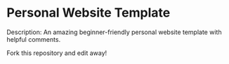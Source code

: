 # Personal Website Template

Description: An amazing beginner-friendly personal website template with helpful comments.

Fork this repository and edit away!
